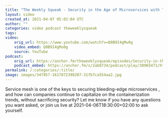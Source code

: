 ```yaml
---
title: "The Weekly Squeak - Security in the Age of Microservices with Tzury Bar Yochay"
layout: video
created_at: 2021-04-07 05:02:04 UTC
author: ""
categories: video podcast theweeklysqueak
tags: 
video:
    orig_url: https://www.youtube.com/watch?v=Q8B9I4gMu0g
    video_embed: Q8B9I4gMu0g
    source: YouTube
podcast:
    orig_url: https://anchor.fm/theweeklysqueak/episodes/Security-in-the-Age-of-Microservices-with-Tzury-Bar-Yochay--CTO-and-co-founder-of-Reblaze-eufg8v
    podcast_embed: https://anchor.fm/s/2ab8734/podcast/play/30965471/https%3A%2F%2Fd3ctxlq1ktw2nl.cloudfront.net%2Fstaging%2F2021-3-8%2Fd3dcdf80-f29b-5850-f179-9ef062c13714.mp3
permalink: /:categories/:title/
image: images/347957-1617872398207-31fb7ca554aa2.jpg
---
```

Service mesh is one of the keys to securing bleeding-edge microservices , and how can companies continue to capitalize on the containerization trends, without sacrificing security? Let me know if you have any questions you want asked, or join us live at 2021-04-06T18:30:00+02:00 to ask yourself.